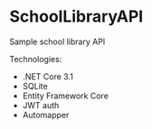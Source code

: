 # SchoolLibraryAPI
Sample school library API

Technologies:
- .NET Core 3.1
- SQLite
- Entity Framework Core
- JWT auth
- Automapper

